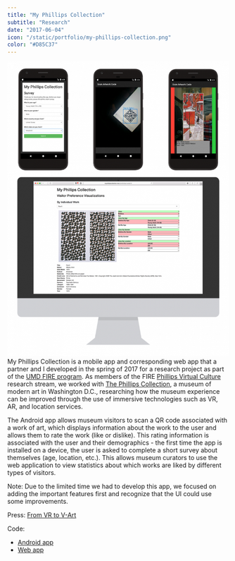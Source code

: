 ```yaml
---
title: "My Phillips Collection"
subtitle: "Research"
date: "2017-06-04"
icon: "/static/portfolio/my-phillips-collection.png"
color: "#D85C37"
---
```

![Screenshot](./screenshot.png)
My Phillips Collection is a mobile app and corresponding web app that a partner and I developed in the spring of 2017 for a research project as part of the [UMD FIRE program](https://fire.umd.edu/). As members of the FIRE [Phillips Virtual Culture](https://fire.umd.edu/streams-PVC.html) research stream, we worked with [The Phillips Collection](http://www.phillipscollection.org/), a museum of modern art in Washington D.C., researching how the museum experience can be improved through the use of immersive technologies such as VR, AR, and location services.

The Android app allows museum visitors to scan a QR code associated with a work of art, which displays information about the work to the user and allows them to rate the work (like or dislike). This rating information is associated with the user and their demographics - the first time the app is installed on a device, the user is asked to complete a short survey about themselves (age, location, etc.). This allows museum curators to use the web application to view statistics about which works are liked by different types of visitors.

Note: Due to the limited time we had to develop this app, we focused on adding the important features first and recognize that the UI could use some improvements.

Press: [From VR to V-Art](http://terp.umd.edu/from-vr-to-v-art/)

Code:
- [Android app](https://gitlab.com/kellermark/fire-phillips-app)
- [Web app](https://gitlab.com/kellermark/fire-phillips-data)
